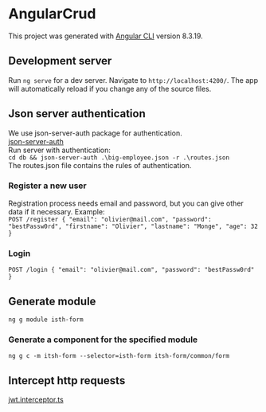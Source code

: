 # AngularCrud

This project was generated with [Angular CLI](https://github.com/angular/angular-cli) version 8.3.19.

## Development server

Run `ng serve` for a dev server. Navigate to `http://localhost:4200/`. The app will automatically reload if you change any of the source files.

## Json server authentication

We use json-server-auth package for authentication.  
[json-server-auth](https://www.npmjs.com/package/json-server-auth)  
Run server with authentication:  
`cd db && json-server-auth .\big-employee.json -r .\routes.json`  
The routes.json file contains the rules of authentication.  

### Register a new user
Registration process needs email and password, but you can give other data 
if it necessary. Example:  
`
POST /register
{
  "email": "olivier@mail.com",
  "password": "bestPassw0rd",
  "firstname": "Olivier",
  "lastname": "Monge",
  "age": 32
}
`

### Login
`
POST /login
{
  "email": "olivier@mail.com",
  "password": "bestPassw0rd"
}
`

## Generate module
`ng g module isth-form`

### Generate a component for the specified module
`ng g c -m itsh-form --selector=isth-form itsh-form/common/form`

## Intercept http requests
[jwt.interceptor.ts](https://github.com/cherryApp/tr360-ifsz/blob/master/client/src/app/helpers/jwt.interceptor.ts)